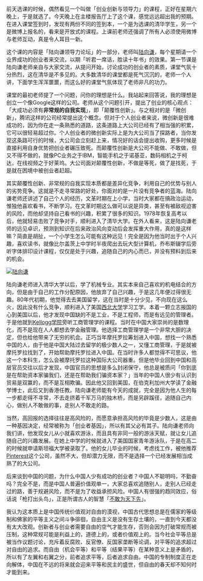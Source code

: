 前天选课的时候，偶然看见一个叫做「创业创新与领导力」的课程，正好在星期六晚上，于是就选了。今天晚上在主楼报告厅上了这个课，感觉远远超出我的预期。在进入课堂签到时，发现有两份不同的签到本，一个是为选课的清华学生，另一个是微博上报名的，看来是开放式的课程。上课前老师还强调了所有人必须使用微博与老师互动，真是令人耳目一新。

这个课的内容是「陆向谦领导力论坛」的一部分，老师叫[陆向谦](http://weibo.com/lxqldl)，每个星期请一个业界成功的创业者来交流，以期「听君一席话，胜读十年书」的效果。第一节课是陆向谦老师亲自与大家交流，从提问开始，讨论成功的创业者的素质，课堂气氛十分热烈，这在清华是不多见的。大多数清华的课堂都是死气沉沉的，老师一个人讲，下面学生浑浑噩噩，而这么好的课堂气氛体现了老师非凡的功力。

课堂的最初老师提了一个问题，问你的理想是什么。我站起来回答说，我的理想是创立一个像Google这样的公司。老师从这个问题引开，提出了创业的核心观点：「大成功必须有**非常规的自我实现**」，即「颠覆性创新」。与之相对的是「微创新」，腾讯这样的公司经常提出这个概念。但对于个人创业者来说，微创新是很难成功的，因为你在走一条熟悉的道路，这条道路上大公司已经有了相当强的积累，它可以很轻易超过你。个人创业者的微创新实际上是为大公司当了探路者，当你发现这条路可行的时候，大公司会立刻赶上来，情况好的话会提出收购，更多时候是直接利用自身优势把创业者碾压致死。而颠覆性创新是大公司不能做、不敢做，但又不得不做的，就像PC业务之于IBM，智能手机之于诺基亚，数码相机之于柯达，在线视频之于好莱坞。大公司面对颠覆性创新，不做是等死，做了是找死，于是就在困境中被创业者赶超。

其实颠覆性创新、非常规的自我实现本质都是差异化竞争，利用自己的优势与别人的劣势竞争。这就是不走寻常路的好处，你面对的是一片没有竞争者的蓝海。陆向谦老师还讲述了自己个人的经历，文革时期在上小学，当时大家都在搞政治运动，惟独他喜欢看书，不断学习。在文革时期这么做可以说是异类，甚至有被敌视迫害的风险，而他却坚持自己看书的兴趣，积累了很多的知识。1978年恢复高考以后，他就轻易击败了竞争对手，顺利进入了清华大学。在外人看来，这是陆向谦老师的远见卓识，预测到知识在后来政治风向变动后会发挥重大作用，真的是这样嘛？简直是胡扯，一个小学生怎么可能有这种远见！完全是因为他当时出于个人兴趣，喜欢读书，就像比尔盖茨上中学时半夜爬出去玩大型计算机，乔布斯辍学后旁听字体排印设计课程，仅仅是处于兴趣，追随自己的内心而已，并没有预料到后来的机会。

[![陆向谦](https://byvoid.com/attachments/blog/unconventional-self-realization/luxiangqian_small.jpg)](https://byvoid.com/attachments/blog/unconventional-self-realization/luxiangqian.jpg)

陆向谦老师进入清华大学以后，学了机械专业。其实本来自己喜欢的机电结合的方向，但是由于自己的工作分配原因，他放弃了自己兴趣，于是这几年便过得很无趣。80年代初期，他觉得去去美国留学，这在当时是十分少见，不向现在这么火，因此没有什么竞争，顺利进入了美国[西北大学](http://www.northwestern.edu/)学习工学。本着一颗立志报国的心到美国以后，他才发现中国缺的不是工业，不是工程师，而是有远见的管理者。于是他就到[Kellogg学院](http://www.kellogg.northwestern.edu/)旁听工商管理学的课程。当时在中国大家崇尚的是数理化，而不是现在人人都想去学金融管理。他选择工商管理学是一个非常大胆的决定，但也给他带来了无穷的机会。正巧当年摩托罗拉筹划进入中国，想找一个熟悉中国的人，由于他是中国大陆过去留学的极少数人之一，又懂工商管理，于是就被摩托罗拉找到了，开始帮助摩托罗拉进入中国。在当时许多人都觉得不可思议，他这一个本科生，怎么会被摩托罗拉这种国际大公司器重。但是他毕业回到中国和高层官员交往以后才发现，中国官员的思想是多么封闭保守，他总是被质问「你到底是在帮助资本家骗我们，还是在帮助我们骗资本家？」当年的中国人很少有认识到贸易是双赢的，而不是互相欺骗。因此他又回到美国，在伯克利加州大学读了金融学博士，此后又到香港任教。陆向谦老师能有今天的成就，完全是因为他人生的每一步都走得不寻常，不去走挤着千军万马的独木桥，而是另辟蹊径，追随自己内心，做别人不敢做的事，走别人不敢走的路。

当然，高回报的选择往往是高风险的，而愿意承担高风险的毕竟是少数人，这是由一种基因决定，经常被称为「创业者基因」，所以有其父必有其子。陆向谦老师向我们讲，他发现女儿从小就喜欢游泳，而且具有非同一般的游泳天赋，就让女儿追随自己的兴趣发展。在她上中学的时候就进入了美国国家青年游泳队，于是在高二的时候就申请斯坦福大学被录取了。他的女儿毕业的时候，考虑找工作，被他推荐[Pinterest](http://pinterest.com/)这个公司，虽然不大，但却潜力无限，而不是选择一个已经发展相当成熟了的大公司。

后来谈到中国的问题，为什么中国人少有成功的创业者？中国人不聪明吗，不勤奋吗？完全不是，而是中国人普遍价值观单一，大家总喜欢追随别人，走别人已经走过的路，善于规避风险，而不是为了收益承担风险。中国人有很强的趋同效应，俗话说「枪打出头鸟」，正是所谓古人的智慧「[不敢为天下先](http://ctext.org/pre-qin-and-han/zh?searchu=%E4%B8%8D%E6%95%A2%E4%B8%BA%E5%A4%A9%E4%B8%8B%E5%85%88)」。

我认为这本质上是中国传统价值观对自由的漠视，中国古代思想总是在儒家的等级制和佛家的平等主义之间斗争徘徊，自由主义是没有生存土壤的，一直到今天都没有太大改观。创新者与创业者需要自由的空气才能生存，否则会因为打破常规而被压制，这种常规可能是利益上的，道德上的，或者价值观上的。当今社会平等总是被当作议题讨论，充斥着反腐败、反官僚、反国家垄断等论调，对平等的追求超过对自由的追求。而自由（机会平等）和平等（结果平等）在某种意义上是矛盾的，所以有了左翼和右翼之分，前者追求平等，后者追求自由。中国的专制制度正在走向解体，中国在不远的将来就会迎来平等和民主的盛世，但自由的春天却不知何时才能到来。